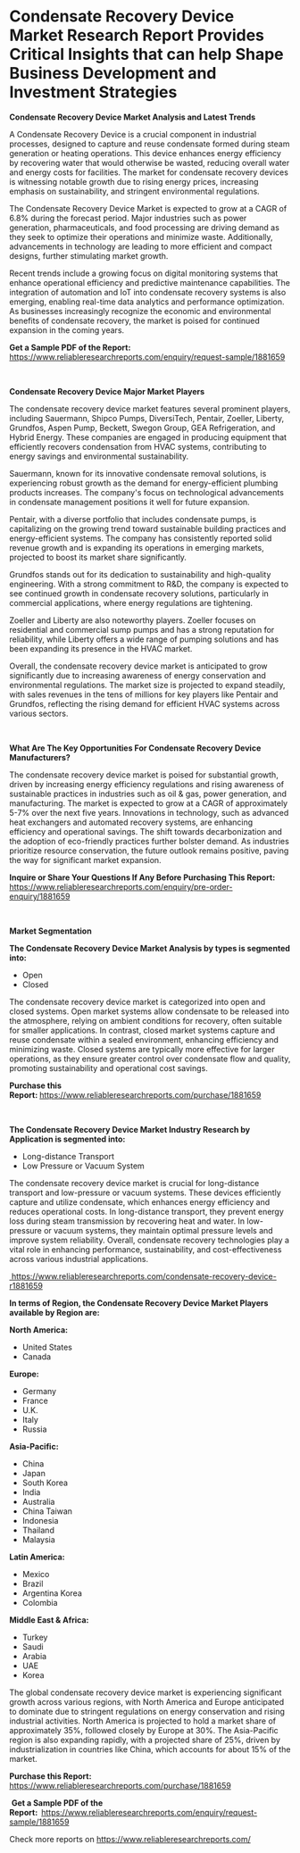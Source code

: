 <p><h1>Condensate Recovery Device Market Research Report Provides Critical Insights that can help Shape Business Development and Investment Strategies</h1></p><p><strong>Condensate Recovery Device Market Analysis and Latest Trends</strong></p>
<p><p>A Condensate Recovery Device is a crucial component in industrial processes, designed to capture and reuse condensate formed during steam generation or heating operations. This device enhances energy efficiency by recovering water that would otherwise be wasted, reducing overall water and energy costs for facilities. The market for condensate recovery devices is witnessing notable growth due to rising energy prices, increasing emphasis on sustainability, and stringent environmental regulations.</p><p>The Condensate Recovery Device Market is expected to grow at a CAGR of 6.8% during the forecast period. Major industries such as power generation, pharmaceuticals, and food processing are driving demand as they seek to optimize their operations and minimize waste. Additionally, advancements in technology are leading to more efficient and compact designs, further stimulating market growth. </p><p>Recent trends include a growing focus on digital monitoring systems that enhance operational efficiency and predictive maintenance capabilities. The integration of automation and IoT into condensate recovery systems is also emerging, enabling real-time data analytics and performance optimization. As businesses increasingly recognize the economic and environmental benefits of condensate recovery, the market is poised for continued expansion in the coming years.</p></p>
<p><strong>Get a Sample PDF of the Report:&nbsp;</strong> <a href="https://www.reliableresearchreports.com/enquiry/request-sample/1881659?utm_campaign=2298&utm_medium=2&utm_source=Github&utm_content=ia&utm_term=01032025&utm_id=condensate-recovery-device">https://www.reliableresearchreports.com/enquiry/request-sample/1881659</a></p>
<p>&nbsp;</p>
<p><strong>Condensate Recovery Device Major Market Players</strong></p>
<p><p>The condensate recovery device market features several prominent players, including Sauermann, Shipco Pumps, DiversiTech, Pentair, Zoeller, Liberty, Grundfos, Aspen Pump, Beckett, Swegon Group, GEA Refrigeration, and Hybrid Energy. These companies are engaged in producing equipment that efficiently recovers condensation from HVAC systems, contributing to energy savings and environmental sustainability.</p><p>Sauermann, known for its innovative condensate removal solutions, is experiencing robust growth as the demand for energy-efficient plumbing products increases. The company's focus on technological advancements in condensate management positions it well for future expansion. </p><p>Pentair, with a diverse portfolio that includes condensate pumps, is capitalizing on the growing trend toward sustainable building practices and energy-efficient systems. The company has consistently reported solid revenue growth and is expanding its operations in emerging markets, projected to boost its market share significantly.</p><p>Grundfos stands out for its dedication to sustainability and high-quality engineering. With a strong commitment to R&D, the company is expected to see continued growth in condensate recovery solutions, particularly in commercial applications, where energy regulations are tightening.</p><p>Zoeller and Liberty are also noteworthy players. Zoeller focuses on residential and commercial sump pumps and has a strong reputation for reliability, while Liberty offers a wide range of pumping solutions and has been expanding its presence in the HVAC market.</p><p>Overall, the condensate recovery device market is anticipated to grow significantly due to increasing awareness of energy conservation and environmental regulations. The market size is projected to expand steadily, with sales revenues in the tens of millions for key players like Pentair and Grundfos, reflecting the rising demand for efficient HVAC systems across various sectors.</p></p>
<p>&nbsp;</p>
<p><strong>What Are The Key Opportunities For Condensate Recovery Device Manufacturers?</strong></p>
<p><p>The condensate recovery device market is poised for substantial growth, driven by increasing energy efficiency regulations and rising awareness of sustainable practices in industries such as oil & gas, power generation, and manufacturing. The market is expected to grow at a CAGR of approximately 5-7% over the next five years. Innovations in technology, such as advanced heat exchangers and automated recovery systems, are enhancing efficiency and operational savings. The shift towards decarbonization and the adoption of eco-friendly practices further bolster demand. As industries prioritize resource conservation, the future outlook remains positive, paving the way for significant market expansion.</p></p>
<p><strong>Inquire or Share Your Questions If Any Before Purchasing This Report:</strong> <a href="https://www.reliableresearchreports.com/enquiry/pre-order-enquiry/1881659?utm_campaign=2298&utm_medium=2&utm_source=Github&utm_content=ia&utm_term=01032025&utm_id=condensate-recovery-device">https://www.reliableresearchreports.com/enquiry/pre-order-enquiry/1881659</a></p>
<p>&nbsp;</p>
<p><strong>Market Segmentation</strong></p>
<p><strong>The Condensate Recovery Device Market Analysis by types is segmented into:</strong></p>
<p><ul><li>Open</li><li>Closed</li></ul></p>
<p><p>The condensate recovery device market is categorized into open and closed systems. Open market systems allow condensate to be released into the atmosphere, relying on ambient conditions for recovery, often suitable for smaller applications. In contrast, closed market systems capture and reuse condensate within a sealed environment, enhancing efficiency and minimizing waste. Closed systems are typically more effective for larger operations, as they ensure greater control over condensate flow and quality, promoting sustainability and operational cost savings.</p></p>
<p><strong>Purchase this Report:&nbsp;</strong><a href="https://www.reliableresearchreports.com/purchase/1881659?utm_campaign=2298&utm_medium=2&utm_source=Github&utm_content=ia&utm_term=01032025&utm_id=condensate-recovery-device">https://www.reliableresearchreports.com/purchase/1881659</a></p>
<p>&nbsp;</p>
<p><strong>The Condensate Recovery Device Market Industry Research by Application is segmented into:</strong></p>
<p><ul><li>Long-distance Transport</li><li>Low Pressure or Vacuum System</li></ul></p>
<p><p>The condensate recovery device market is crucial for long-distance transport and low-pressure or vacuum systems. These devices efficiently capture and utilize condensate, which enhances energy efficiency and reduces operational costs. In long-distance transport, they prevent energy loss during steam transmission by recovering heat and water. In low-pressure or vacuum systems, they maintain optimal pressure levels and improve system reliability. Overall, condensate recovery technologies play a vital role in enhancing performance, sustainability, and cost-effectiveness across various industrial applications.</p></p>
<p><a href="https://www.reliableresearchreports.com/condensate-recovery-device-r1881659?utm_campaign=2298&utm_medium=2&utm_source=Github&utm_content=ia&utm_term=01032025&utm_id=condensate-recovery-device">&nbsp;https://www.reliableresearchreports.com/condensate-recovery-device-r1881659</a></p>
<p><strong>In terms of Region, the Condensate Recovery Device Market Players available by Region are:</strong></p>
<p>
    <p> <strong> North America: </strong>
        <ul>
            <li>United States</li>
            <li>Canada</li>
        </ul>
        </p> 
    <p> <strong> Europe: </strong>
        <ul>
            <li>Germany</li>
            <li>France</li>
            <li>U.K.</li>
            <li>Italy</li>
            <li>Russia</li>
        </ul>
        </p> 
    <p> <strong> Asia-Pacific: </strong>
        <ul>
            <li>China</li>
            <li>Japan</li>
            <li>South Korea</li>
            <li>India</li>
            <li>Australia</li>
            <li>China Taiwan</li>
            <li>Indonesia</li>
            <li>Thailand</li>
            <li>Malaysia</li>
        </ul>
        </p> 
    <p> <strong> Latin America: </strong>
        <ul>
            <li>Mexico</li>
            <li>Brazil</li>
            <li>Argentina Korea</li>
            <li>Colombia</li>
        </ul>
        </p> 
    <p> <strong> Middle East & Africa: </strong>
        <ul>
            <li>Turkey</li>
            <li>Saudi</li>
            <li>Arabia</li>
            <li>UAE</li>
            <li>Korea</li>
        </ul>
    </p>
    </p>
<p><p>The global condensate recovery device market is experiencing significant growth across various regions, with North America and Europe anticipated to dominate due to stringent regulations on energy conservation and rising industrial activities. North America is projected to hold a market share of approximately 35%, followed closely by Europe at 30%. The Asia-Pacific region is also expanding rapidly, with a projected share of 25%, driven by industrialization in countries like China, which accounts for about 15% of the market.</p></p>
<p><strong>Purchase this Report: </strong><a href="https://www.reliableresearchreports.com/purchase/1881659?utm_campaign=2298&utm_medium=2&utm_source=Github&utm_content=ia&utm_term=01032025&utm_id=condensate-recovery-device">https://www.reliableresearchreports.com/purchase/1881659</a></p>
<p>&nbsp;<strong>Get a Sample PDF of the Report:&nbsp;&nbsp;</strong><a href="https://www.reliableresearchreports.com/enquiry/request-sample/1881659?utm_campaign=2298&utm_medium=2&utm_source=Github&utm_content=ia&utm_term=01032025&utm_id=condensate-recovery-device">https://www.reliableresearchreports.com/enquiry/request-sample/1881659</a></p>
<p><strong></strong></p>
<p>Check more reports on <a href="https://www.reliableresearchreports.com/?utm_campaign=2298&utm_medium=2&utm_source=Github&utm_content=ia&utm_term=01032025&utm_id=condensate-recovery-device">https://www.reliableresearchreports.com/</a></p>